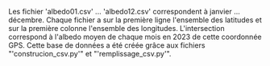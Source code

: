 Les fichier 'albedo01.csv' ... 'albedo12.csv' correspondent à janvier ... décembre.
Chaque fichier a sur la première ligne l'ensemble des latitudes et sur la première colonne l'ensemble des longitudes.
L'intersection correspond à l'albedo moyen de chaque mois en 2023 de cette coordonnée GPS.
Cette base de données a été créée grâce aux fichiers "'construcion_csv.py'" et "'remplissage_csv.py'".
